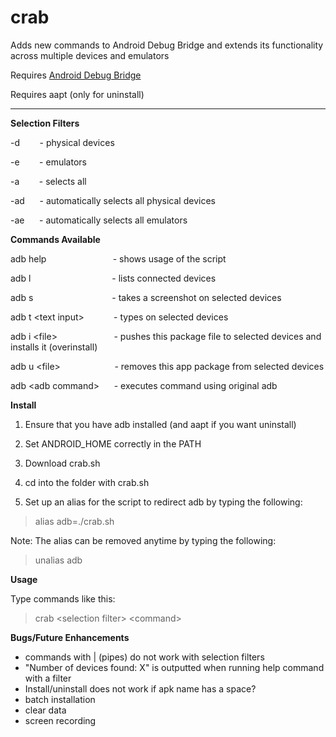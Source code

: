 # crab
Adds new commands to Android Debug Bridge and extends its functionality across multiple devices and emulators

Requires [Android Debug Bridge](http://developer.android.com/tools/help/adb.html)

Requires aapt (only for uninstall)
___

**Selection Filters**

-d &nbsp;&nbsp;&nbsp;&nbsp;&nbsp;&nbsp; - physical devices

-e &nbsp;&nbsp;&nbsp;&nbsp;&nbsp;&nbsp; - emulators

-a &nbsp;&nbsp;&nbsp;&nbsp;&nbsp;&nbsp; - selects all

-ad &nbsp;&nbsp;&nbsp;&nbsp;&nbsp;- automatically selects all physical devices

-ae &nbsp;&nbsp;&nbsp;&nbsp;&nbsp;- automatically selects all emulators

**Commands Available**

adb help &nbsp;&nbsp;&nbsp;&nbsp;&nbsp;&nbsp;&nbsp;&nbsp;&nbsp;&nbsp;&nbsp;&nbsp;&nbsp;&nbsp;&nbsp;&nbsp;&nbsp;&nbsp;&nbsp;&nbsp;&nbsp;&nbsp;&nbsp;&nbsp;&nbsp; - shows usage of the script

adb l &nbsp;&nbsp;&nbsp;&nbsp;&nbsp;&nbsp;&nbsp;&nbsp;&nbsp;&nbsp;&nbsp;&nbsp;&nbsp;&nbsp;&nbsp;&nbsp;&nbsp;&nbsp;&nbsp;&nbsp;&nbsp;&nbsp;&nbsp;&nbsp;&nbsp;&nbsp;&nbsp;&nbsp;&nbsp;&nbsp;&nbsp; - lists connected devices

adb s &nbsp;&nbsp;&nbsp;&nbsp;&nbsp;&nbsp;&nbsp;&nbsp;&nbsp;&nbsp;&nbsp;&nbsp;&nbsp;&nbsp;&nbsp;&nbsp;&nbsp;&nbsp;&nbsp;&nbsp;&nbsp;&nbsp;&nbsp;&nbsp;&nbsp;&nbsp;&nbsp;&nbsp;&nbsp;&nbsp; - takes a screenshot on selected devices

adb t \<text input> &nbsp;&nbsp;&nbsp;&nbsp;&nbsp;&nbsp;&nbsp;&nbsp;&nbsp;&nbsp; - types on selected devices

adb i \<file> &nbsp;&nbsp;&nbsp;&nbsp;&nbsp;&nbsp;&nbsp;&nbsp;&nbsp;&nbsp;&nbsp;&nbsp;&nbsp;&nbsp;&nbsp;&nbsp;&nbsp;&nbsp;&nbsp;&nbsp;&nbsp; - pushes this package file to selected devices and installs it (overinstall)

adb u \<file> &nbsp;&nbsp;&nbsp;&nbsp;&nbsp;&nbsp;&nbsp;&nbsp;&nbsp;&nbsp;&nbsp;&nbsp;&nbsp;&nbsp;&nbsp;&nbsp;&nbsp;&nbsp;&nbsp;&nbsp; - removes this app package from selected devices

adb \<adb command>&nbsp;&nbsp;&nbsp;&nbsp;&nbsp;&nbsp;- executes command using original adb

**Install**

1. Ensure that you have adb installed (and aapt if you want uninstall)

2. Set ANDROID_HOME correctly in the PATH

3. Download crab.sh

4. cd into the folder with crab.sh

5. Set up an alias for the script to redirect adb by typing the following:
>alias adb=./crab.sh

Note: The alias can be removed anytime by typing the following:
>unalias adb

**Usage**

Type commands like this:
>crab \<selection filter> \<command>

**Bugs/Future Enhancements**

- commands with | (pipes) do not work with selection filters
- "Number of devices found: X" is outputted when running help command with a filter
- Install/uninstall does not work if apk name has a space?
- batch installation
- clear data
- screen recording
